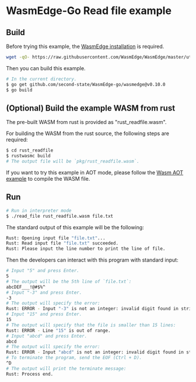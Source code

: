 # WasmEdge-Go Read file example

## Build

Before trying this example, the [WasmEdge installation](https://wasmedge.org/book/en/start/install.html) is required.

```bash
wget -qO- https://raw.githubusercontent.com/WasmEdge/WasmEdge/master/utils/install.sh | bash -s -- -v 0.10.0
```

Then you can build this example.

```bash
# In the current directory.
$ go get github.com/second-state/WasmEdge-go/wasmedge@v0.10.0
$ go build
```

## (Optional) Build the example WASM from rust

The pre-built WASM from rust is provided as "rust_readfile.wasm".

For building the WASM from the rust source, the following steps are required:

```bash
$ cd rust_readfile
$ rustwasmc build
# The output file will be `pkg/rust_readfile.wasm`.
```

If you want to try this example in AOT mode, please follow the [Wasm AOT example](https://github.com/second-state/WasmEdge-go-examples/tree/master/go_WasmAOT) to compile the WASM file.

## Run

```bash
# Run in interpreter mode
$ ./read_file rust_readfile.wasm file.txt
```

The standard output of this example will be the following:

```bash
Rust: Opening input file "file.txt"...
Rust: Read input file "file.txt" succeeded.
Rust: Please input the line number to print the line of file.
```

Then the developers can interact with this program with standard input:

```bash
# Input "5" and press Enter.
5
# The output will be the 5th line of `file.txt`:
abcDEF___!@#$%^
# Input "-3" and press Enter.
-3
# The output will specify the error:
Rust: ERROR - Input "-3" is not an integer: invalid digit found in string
# Input "15" and press Enter.
15
# The output will specify that the file is smaller than 15 lines:
Rust: ERROR - Line "15" is out of range.
# Input "abcd" and press Enter.
abcd
# The output will specify the error:
Rust: ERROR - Input "abcd" is not an integer: invalid digit found in string
# To terminate the program, send the EOF (Ctrl + D).
^D
# The output will print the terminate message:
Rust: Process end.
```
